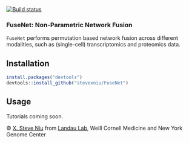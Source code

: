 [![Build status](https://ci.appveyor.com/api/projects/status/698sc11vd208nhjy?svg=true)](https://ci.appveyor.com/project/stevexniu/fusenet)

### FuseNet: Non-Parametric Network Fusion
```FuseNet``` performs permutation based network fusion across different modalities, such as (single-cell) transcriptomics and proteomics data.

Installation
-----

``` r
install.packages("devtools")
devtools::install_github("stevexniu/FuseNet")
```

Usage
-----
Tutorials coming soon.

© [X. Steve Niu](https://github.com/stevexniu) from [Landau Lab](https://www.landaulab.org), Weill Cornell Medicine and New York Genome Center
